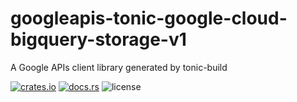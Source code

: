 # googleapis-tonic-google-cloud-bigquery-storage-v1

A Google APIs client library generated by tonic-build

[![crates.io](https://img.shields.io/crates/v/googleapis-tonic-google-cloud-bigquery-storage-v1)](https://crates.io/crates/googleapis-tonic-google-cloud-bigquery-storage-v1)
[![docs.rs](https://img.shields.io/docsrs/googleapis-tonic-google-cloud-bigquery-storage-v1)](https://docs.rs/googleapis-tonic-google-cloud-bigquery-storage-v1)
![license](https://img.shields.io/crates/l/googleapis-tonic-google-cloud-bigquery-storage-v1)
